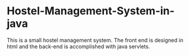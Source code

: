 # Hostel-Management-System-in-java
This is a small hostel management system. The front end is designed in html and the back-end is accomplished with java servlets. 
